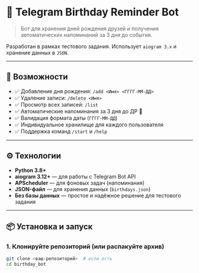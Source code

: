 # 🎂 Telegram Birthday Reminder Bot

> Бот для хранения дней рождения друзей и получения автоматических напоминаний за 3 дня до события.

Разработан в рамках тестового задания. Использует `aiogram 3.x` и хранение данных в `JSON`.

---

## 🚀 Возможности

- ✅ Добавление дня рождения: `/add <Имя> <ГГГГ-ММ-ДД>`
- ✅ Удаление записи: `/delete <Имя>`
- ✅ Просмотр всех записей: `/list`
- ✅ Автоматические напоминания за 3 дня до ДР 🎉
- ✅ Валидация формата даты (`ГГГГ-ММ-ДД`)
- ✅ Индивидуальное хранилище для каждого пользователя
- ✅ Поддержка команд `/start` и `/help`

---

## ⚙️ Технологии

- **Python 3.8+**
- **aiogram 3.12+** — для работы с Telegram Bot API
- **APScheduler** — для фоновых задач (напоминания)
- **JSON-файл** — для хранения данных (`birthdays.json`)
- **Без базы данных** — простое и надёжное решение для тестового задания

---

## 📦 Установка и запуск

### 1. Клонируйте репозиторий (или распакуйте архив)

```bash
git clone <ваш-репозиторий>  # если есть
cd birthday_bot
